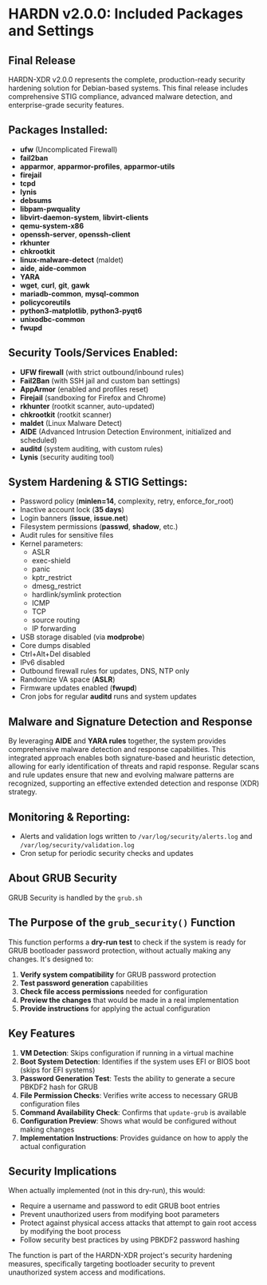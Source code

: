 # HARDN v2.0.0: Included Packages and Settings

## Final Release

HARDN-XDR v2.0.0 represents the complete, production-ready security hardening solution for Debian-based systems. This final release includes comprehensive STIG compliance, advanced malware detection, and enterprise-grade security features.


## Packages Installed:
- **ufw** (Uncomplicated Firewall)
- **fail2ban**
- **apparmor**, **apparmor-profiles**, **apparmor-utils**
- **firejail**
- **tcpd**
- **lynis**
- **debsums**
- **libpam-pwquality**
- **libvirt-daemon-system**, **libvirt-clients**
- **qemu-system-x86**
- **openssh-server**, **openssh-client**
- **rkhunter**
- **chkrootkit**
- **linux-malware-detect** (maldet)
- **aide**, **aide-common**
- **YARA**
- **wget**, **curl**, **git**, **gawk**
- **mariadb-common**, **mysql-common**
- **policycoreutils**
- **python3-matplotlib**, **python3-pyqt6**
- **unixodbc-common**
- **fwupd**

## Security Tools/Services Enabled:
- **UFW firewall** (with strict outbound/inbound rules)
- **Fail2Ban** (with SSH jail and custom ban settings)
- **AppArmor** (enabled and profiles reset)
- **Firejail** (sandboxing for Firefox and Chrome)
- **rkhunter** (rootkit scanner, auto-updated)
- **chkrootkit** (rootkit scanner)
- **maldet** (Linux Malware Detect)
- **AIDE** (Advanced Intrusion Detection Environment, initialized and scheduled)
- **auditd** (system auditing, with custom rules)
- **Lynis** (security auditing tool)

## System Hardening & STIG Settings:
- Password policy (**minlen=14**, complexity, retry, enforce_for_root)
- Inactive account lock (**35 days**)
- Login banners (**issue**, **issue.net**)
- Filesystem permissions (**passwd**, **shadow**, etc.)
- Audit rules for sensitive files
- Kernel parameters:
    - ASLR
    - exec-shield
    - panic
    - kptr_restrict
    - dmesg_restrict
    - hardlink/symlink protection
    - ICMP
    - TCP
    - source routing
    - IP forwarding
- USB storage disabled (via **modprobe**)
- Core dumps disabled
- Ctrl+Alt+Del disabled
- IPv6 disabled
- Outbound firewall rules for updates, DNS, NTP only
- Randomize VA space (**ASLR**)
- Firmware updates enabled (**fwupd**)
- Cron jobs for regular **auditd** runs and system updates

## Malware and Signature Detection and Response

By leveraging **AIDE** and **YARA rules** together, the system provides comprehensive malware detection and response capabilities. This integrated approach enables both signature-based and heuristic detection, allowing for early identification of threats and rapid response. Regular scans and rule updates ensure that new and evolving malware patterns are recognized, supporting an effective extended detection and response (XDR) strategy.

## Monitoring & Reporting:
- Alerts and validation logs written to `/var/log/security/alerts.log` and `/var/log/security/validation.log`
- Cron setup for periodic security checks and updates

## About GRUB Security
GRUB Security is handled by the  `grub.sh`

## The Purpose of the `grub_security()` Function

This function performs a **dry-run test** to check if the system is ready for GRUB bootloader password protection,
without actually making any changes. It's designed to:

1. **Verify system compatibility** for GRUB password protection
2. **Test password generation** capabilities
3. **Check file access permissions** needed for configuration
4. **Preview the changes** that would be made in a real implementation
5. **Provide instructions** for applying the actual configuration

## Key Features

1. **VM Detection**: Skips configuration if running in a virtual machine
2. **Boot System Detection**: Identifies if the system uses EFI or BIOS boot (skips for EFI systems)
3. **Password Generation Test**: Tests the ability to generate a secure PBKDF2 hash for GRUB
4. **File Permission Checks**: Verifies write access to necessary GRUB configuration files
5. **Command Availability Check**: Confirms that `update-grub` is available
6. **Configuration Preview**: Shows what would be configured without making changes
7. **Implementation Instructions**: Provides guidance on how to apply the actual configuration

## Security Implications

When actually implemented (not in this dry-run), this would:
- Require a username and password to edit GRUB boot entries
- Prevent unauthorized users from modifying boot parameters
- Protect against physical access attacks that attempt to gain root access by modifying the boot process
- Follow security best practices by using PBKDF2 password hashing

The function is part of the HARDN-XDR project's security hardening measures,
specifically targeting bootloader security to prevent unauthorized system
access and modifications.







